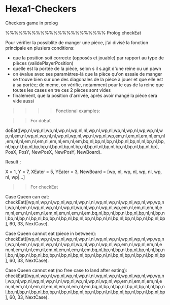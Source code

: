 
# Hexa1-Checkers
Checkers game in prolog

%%%%%%%%%%%%%%%%%%%%%%% Prolog checkEat

Pour vérifier la possiblité de manger une pièce, j'ai divisé la fonction principale en plusiers conditions: 

- que la position soit correcte (opposés et jouable) par rapport au type de pièces (validePlayerPosition)
- quelle est la portée de la pièce, selon s il s.agit d'une reine ou un pawn
- on évalue avec ses paramètres-là que la pièce qu'on essaie de manger se trouve bien sur une des diagonales de la pièce à jouer et que elle est à sa portée; de meme, on vérifie, notamment pour le cas de la reine que toutes les cases en tre ces 2 pièces sont vides
- finalement, que la position d'arrivée, après avoir mangé la pièce sera vide aussi 

>>>> Fonctional examples: 

>> For doEat

doEat([wp,nl,wp,nl,wp,nl,wp,nl,wp,nl,nl,wp,nl,wp,nl,wp,nl,wp,nl,wp,wp,nl,wp,nl,em,nl,wp,nl,wp,nl,nl,wp,nl,wp,nl,wp,nl,wp,nl,wp,em,nl,em,nl,em,nl,em,nl,em,nl,nl,em,nl,em,nl,em,nl,em,nl,em,bq,nl,bp,nl,bp,nl,bp,nl,bp,nl,nl,bp,nl,bp,nl,bp,nl,bp,nl,bp,bp,nl,bp,nl,bp,nl,bp,nl,bp,nl,nl,bp,nl,bp,nl,bp,nl,bp,nl,bp], PosX, PosY, NewPosX, NewPosY, NewBoard).

Result ; 

X = 1,
Y = 7,
XEater = 5,
YEater = 3,
NewBoard = [wp, nl, wp, nl, wp, nl, wp, nl, wp|...] 

>> For checkEat

Case Queen can eat:
checkEat([wp,nl,wp,nl,wp,nl,wp,nl,wp,nl,nl,wp,nl,wp,nl,wp,nl,wp,nl,wp,wp,nl,wp,nl,em,nl,wp,nl,wp,nl,nl,wp,nl,wp,nl,wp,nl,wp,nl,wp,em,nl,em,nl,em,nl,em,nl,em,nl,nl,em,nl,em,nl,em,nl,em,nl,em,bq,nl,bp,nl,bp,nl,bp,nl,bp,nl,nl,bp,nl,bp,nl,bp,nl,bp,nl,bp,bp,nl,bp,nl,bp,nl,bp,nl,bp,nl,nl,bp,nl,bp,nl,bp,nl,bp,nl,bp], 60, 33, NextCase).

Case Queen cannot eat (piece in between):
checkEat([wp,nl,wp,nl,wp,nl,wp,nl,wp,nl,nl,wp,nl,wp,nl,wp,nl,wp,nl,wp,wp,nl,wp,nl,em,nl,wp,nl,wp,nl,nl,wp,nl,wp,nl,wp,nl,wp,nl,wp,em,nl,wp,nl,em,nl,em,nl,em,nl,nl,em,nl,em,nl,em,nl,em,nl,em,bq,nl,bp,nl,bp,nl,bp,nl,bp,nl,nl,bp,nl,bp,nl,bp,nl,bp,nl,bp,bp,nl,bp,nl,bp,nl,bp,nl,bp,nl,nl,bp,nl,bp,nl,bp,nl,bp,nl,bp], 60, 33, NextCase).

Case Queen cannot eat (no free case to land after eating):
checkEat([wp,nl,wp,nl,wp,nl,wp,nl,wp,nl,nl,wp,nl,wp,nl,wp,nl,wp,nl,wp,wp,nl,wp,nl,wp,nl,wp,nl,wp,nl,nl,wp,nl,wp,nl,wp,nl,wp,nl,wp,em,nl,em,nl,em,nl,em,nl,em,nl,nl,em,nl,em,nl,em,nl,em,nl,em,bq,nl,bp,nl,bp,nl,bp,nl,bp,nl,nl,bp,nl,bp,nl,bp,nl,bp,nl,bp,bp,nl,bp,nl,bp,nl,bp,nl,bp,nl,nl,bp,nl,bp,nl,bp,nl,bp,nl,bp], 60, 33, NextCase).